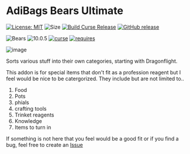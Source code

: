 # AdiBags Bears Ultimate

[![License: MIT](https://img.shields.io/badge/License-MIT-yellow.svg)](https://opensource.org/licenses/MIT)
![Size](https://img.shields.io/github/repo-size/N6REJ/AdiBags_Bears_Ultimate)
[![Build Curse Release](https://github.com/N6REJ/AdiBags_Bears_Ultimate/actions/workflows/release.yml/badge.svg)](https://github.com/N6REJ/AdiBags_Bears_Ultimate/actions/workflows/release.yml)
[![GitHub release](https://img.shields.io/github/release/N6REJ/AdiBags_Bears_Ultimate.svg)](https://GitHub.com/N6REJ/AdiBags_Bears_Ultimate/releases/)

![Bears](https://img.shields.io/badge/Supports-Dragonflight-0B68D7)
![10.0.5](https://img.shields.io/badge/Ready_for-10.0.5-darkgreen)
[![curse](https://img.shields.io/badge/Curseforge_Project_ID:-818527-purple)](https://www.curseforge.com/wow/addons/adibags_bears_Ultimate)
[![requires](https://img.shields.io/badge/Requires-AdiBags-brown)](https://www.curseforge.com/wow/addons/adibags)

![image](https://user-images.githubusercontent.com/1850089/215004873-840fb4f3-0545-4efa-b350-71db0104f821.png)

Sorts various stuff into their own categories, starting with Dragonflight.

This addon is for special items that don't fit as a profession reagent but I feel would be nice to be catergorized.
They include but are not limited to..
1) Food
2) Pots
3) phials
4) crafting tools
5) Trinket reagents
6) Knowledge
7) Items to turn in

If something is not here that you feel would be a good fit or if you find a bug, feel free to create an [Issue](http://github.com/N6REJ/AdiBags_Bears_Ultimate/issues)
